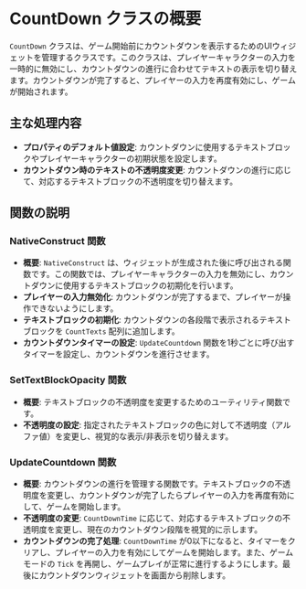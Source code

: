 # CountDown クラスの概要

`CountDown` クラスは、ゲーム開始前にカウントダウンを表示するためのUIウィジェットを管理するクラスです。このクラスは、プレイヤーキャラクターの入力を一時的に無効にし、カウントダウンの進行に合わせてテキストの表示を切り替えます。カウントダウンが完了すると、プレイヤーの入力を再度有効にし、ゲームが開始されます。

## 主な処理内容
- **プロパティのデフォルト値設定**: カウントダウンに使用するテキストブロックやプレイヤーキャラクターの初期状態を設定します。
- **カウントダウン時のテキストの不透明度変更**: カウントダウンの進行に応じて、対応するテキストブロックの不透明度を切り替えます。

## 関数の説明

### NativeConstruct 関数

- **概要**: `NativeConstruct` は、ウィジェットが生成された後に呼び出される関数です。この関数では、プレイヤーキャラクターの入力を無効にし、カウントダウンに使用するテキストブロックの初期化を行います。
- **プレイヤーの入力無効化**: カウントダウンが完了するまで、プレイヤーが操作できないようにします。
- **テキストブロックの初期化**: カウントダウンの各段階で表示されるテキストブロックを `CountTexts` 配列に追加します。
- **カウントダウンタイマーの設定**: `UpdateCountdown` 関数を1秒ごとに呼び出すタイマーを設定し、カウントダウンを進行させます。

### SetTextBlockOpacity 関数

- **概要**: テキストブロックの不透明度を変更するためのユーティリティ関数です。
- **不透明度の設定**: 指定されたテキストブロックの色に対して不透明度（アルファ値）を変更し、視覚的な表示/非表示を切り替えます。

### UpdateCountdown 関数

- **概要**: カウントダウンの進行を管理する関数です。テキストブロックの不透明度を変更し、カウントダウンが完了したらプレイヤーの入力を再度有効にして、ゲームを開始します。
- **不透明度の変更**: `CountDownTime` に応じて、対応するテキストブロックの不透明度を変更し、現在のカウントダウン段階を視覚的に示します。
- **カウントダウンの完了処理**: `CountDownTime` が0以下になると、タイマーをクリアし、プレイヤーの入力を有効にしてゲームを開始します。また、ゲームモードの `Tick` を再開し、ゲームプレイが正常に進行するようにします。最後にカウントダウンウィジェットを画面から削除します。